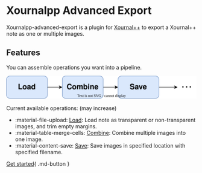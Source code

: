 # Xournalpp Advanced Export

Xournalpp-advanced-export is a plugin for [Xournal++](https://xournalpp.github.io/) to 
export a Xournal++ note as one or multiple images.

## Features
You can assemble operations you want into a pipeline.

![alt text](images/class-diagram.drawio.svg)

Current available operations: (may increase)

- :material-file-upload: [Load](pipeline/operations/load.md): Load note as transparent or non-transparent images, and trim empty margins.
- :material-table-merge-cells: [Combine](pipeline/operations/combine.md): Combine multiple images into one image. 
- :material-content-save: [Save](pipeline/operations/save.md): Save images in specified location with specified filename. 
<!-- - :simple-obsidian: Integration with [Obsidian](https://obsidian.md/): refresh embedded images in obsidian note. (experimental) -->

[Get started](get-started.md){ .md-button }
